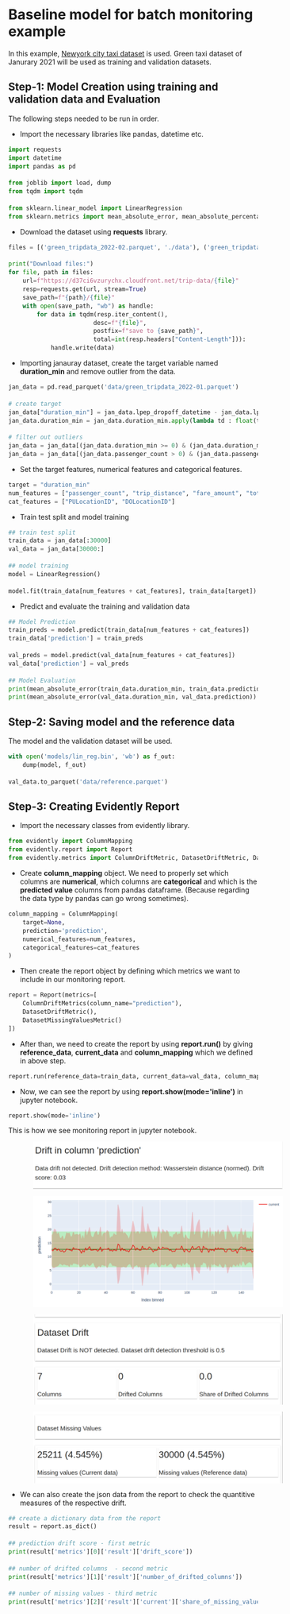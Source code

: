 # Baseline model for batch monitoring example

In this example, [Newyork city taxi dataset](https://www.nyc.gov/site/tlc/about/tlc-trip-record-data.page) is used. Green taxi dataset of Janurary 2021 will be used as training and validation datasets.

## Step-1: Model Creation using training and validation data and Evaluation

The following steps needed to be run in order.

- Import the necessary libraries like pandas, datetime etc.

```python
import requests
import datetime
import pandas as pd

from joblib import load, dump
from tqdm import tqdm

from sklearn.linear_model import LinearRegression
from sklearn.metrics import mean_absolute_error, mean_absolute_percentage_error
```

- Download the dataset using **requests** library.

```python
files = [('green_tripdata_2022-02.parquet', './data'), ('green_tripdata_2022-01.parquet', './data')]

print("Download files:")
for file, path in files:
    url=f"https://d37ci6vzurychx.cloudfront.net/trip-data/{file}"
    resp=requests.get(url, stream=True)
    save_path=f"{path}/{file}"
    with open(save_path, "wb") as handle:
        for data in tqdm(resp.iter_content(),
                        desc=f"{file}",
                        postfix=f"save to {save_path}",
                        total=int(resp.headers["Content-Length"])):
            handle.write(data)
```

- Importing janauray dataset, create the target variable named **duration_min** and  remove outlier from the data.

```python
jan_data = pd.read_parquet('data/green_tripdata_2022-01.parquet')

# create target
jan_data["duration_min"] = jan_data.lpep_dropoff_datetime - jan_data.lpep_pickup_datetime
jan_data.duration_min = jan_data.duration_min.apply(lambda td : float(td.total_seconds())/60)

# filter out outliers
jan_data = jan_data[(jan_data.duration_min >= 0) & (jan_data.duration_min <= 60)]
jan_data = jan_data[(jan_data.passenger_count > 0) & (jan_data.passenger_count <= 8)]
```

- Set the target features, numerical features and categorical features.

```python
target = "duration_min"
num_features = ["passenger_count", "trip_distance", "fare_amount", "total_amount"]
cat_features = ["PULocationID", "DOLocationID"]
```

- Train test split and model training 

```python
## train test split
train_data = jan_data[:30000]
val_data = jan_data[30000:]

## model training
model = LinearRegression()

model.fit(train_data[num_features + cat_features], train_data[target])
```

- Predict and evaluate the training and validation data

```python
## Model Prediction
train_preds = model.predict(train_data[num_features + cat_features])
train_data['prediction'] = train_preds

val_preds = model.predict(val_data[num_features + cat_features])
val_data['prediction'] = val_preds

## Model Evaluation
print(mean_absolute_error(train_data.duration_min, train_data.prediction))
print(mean_absolute_error(val_data.duration_min, val_data.prediction))
```

## Step-2: Saving model and  the reference data

The model and the validation dataset will be used.

```python
with open('models/lin_reg.bin', 'wb') as f_out:
    dump(model, f_out)

val_data.to_parquet('data/reference.parquet')
```

## Step-3: Creating Evidently Report

- Import the necessary classes from evidently library.
```python
from evidently import ColumnMapping
from evidently.report import Report
from evidently.metrics import ColumnDriftMetric, DatasetDriftMetric, DatasetMissingValuesMetric
```

- Create **column_mapping** object. We need to properly set which columns are **numerical**, which columns are **categorical** and which is the **predicted value** columns from pandas dataframe. (Because regarding the data type by pandas can go wrong sometimes).

```python
column_mapping = ColumnMapping(
    target=None,
    prediction='prediction',
    numerical_features=num_features,
    categorical_features=cat_features
)
```

- Then create the report object by defining which metrics we want to include in our monitoring report.

```python
report = Report(metrics=[
    ColumnDriftMetrics(column_name="prediction"),
    DatasetDriftMetric(),
    DatasetMissingValuesMetric()
])
```

- After than, we need to create the report by using **report.run()** by giving **reference_data**, **current_data** and **column_mapping**  which we defined in above step.

```python
report.run(reference_data=train_data, current_data=val_data, column_mapping=column_mapping)
```

- Now, we can see the report by using **report.show(mode='inline')** in jupyter notebook.
```python
report.show(mode='inline')
```

This is how we see monitoring report in jupyter notebook.

<img src="img/prediction_drift_1.png" alt="Prediction drift" style="vertical-align:middle;margin:0px 50px">

<img src="img/prediction_drift_2.png" alt="Prediction drift" title="Prediction Drift" style="vertical-align:middle;margin:0px 50px"><br>

<img src="img/dataset_drift.png" alt="Dataset drift" title="Dataset Drift" style="vertical-align:middle;margin:0px 50px"> <br>

<img src="img/missing_values.png" alt="Missing values" title="Missing Values Drift" style="vertical-align:middle;margin:0px 50px"><br>

- We can also create the json data from the report to check the quantitive measures of the respective drift.

```python
## create a dictionary data from the report
result = report.as_dict()

## prediction drift score - first metric
print(result['metrics'][0]['result']['drift_score'])

## number of drifted columns  - second metric
print(result['metrics'][1]['result']['number_of_drifted_columns'])

## number of missing values - third metric
print(result['metrics'][2]['result']['current']['share_of_missing_values'])
```







